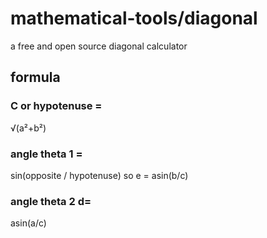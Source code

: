 # mathematical-tools/diagonal
a free and open source diagonal calculator



## formula
### C or hypotenuse =
√(a²+b²)
### angle theta 1 =
 sin(opposite / hypotenuse) so e = asin(b/c)
### angle theta 2 d=
 asin(a/c)
